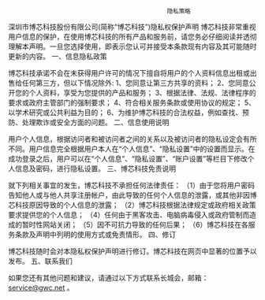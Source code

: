 
                                                 隐私策略
                                                 
深圳市博芯科技股份有限公司(简称“博芯科技”)隐私权保护声明
博芯科技非常重视用户信息的保护，在使用博芯科技的所有产品和服务前，请您务必仔细阅读并透彻理解本声明。一旦您选择使用，即表示您认可并接受本条款现有内容及其可能随时更新的内容。
一、信息隐私政策

博芯科技承诺不会在未获得用户许可的情况下擅自将用户的个人资料信息出租或出售给任何第三方，但以下情况除外:
1、您同意让第三方共享的资料；
2、您同意公开您的个人资料，享受为您提供的产品和服务；
3、根据法律、法规、法律程序的要求或政府主管部门的强制要求；
4、符合相关服务条款或使用协议的规定；
5、以学术研究或公共利益为目的；
6、为维护博芯科技的合法权益，例如查找、预防、处理欺诈或安全方面的问题。
二、信息使用说明

用户个人信息，根据访问者和被访问者之间的关系以及被访问者的隐私设定会有所不同。用户信息完全根据用户本人在“个人信息”、“隐私设置”中的设置而显示。在成功登录之后，用户可以在“个人信息”、“隐私设置”、“账户设置”等栏目下修改个人信息及密码，进行隐私设置。
三、博芯科技免责说明

就下列相关事宜的发生，博芯科技不承担任何法律责任：
（1）由于您将用户密码告知他人或与他人共享注册帐户，由此导致的任何个人信息的泄露，或其他非因博芯科技原因导致的个人信息的泄露；
（2）博芯科技根据法律规定或政府相关政策要求提供您的个人信息；
（4）任何由于黑客攻击、电脑病毒侵入或政府管制而造成的暂时性网站关闭；
（5）因不可抗力导致的任何后果；
（6）博芯科技在各服务条款及声明中列明的使用方式或免责情形。
四、修订

博芯科技随时会对本隐私权保护声明进行修订。博芯科技在网页中显著的位置予以发布。
五、联系我们

如果您还有其他问题和建议，请通过以下方式联系长城会，邮箱：service@gwc.net 。 
